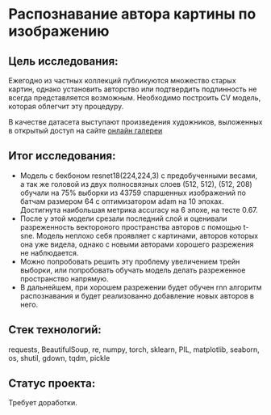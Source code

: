 # Распознавание автора картины по изображению

## Цель исследования:

Ежегодно из частных коллекций публикуются множество старых картин, однако установить авторство или подтвердить подлинность не всегда представляется возможным. Необходимо построить CV модель, которая облегчит эту процедуру.

В качестве датасета выступают произведения художников, выложенных в открытый доступ на сайте
[онлайн галереи](https://gallerix.ru/storeroom/)

## Итог исследования:

* Модель с бекбоном resnet18(224,224,3) с предобученными весами, а так же головой из двух полносвязных слоев (512, 512), (512, 208) обучали на 75% выборки из 43759 спаршенных изображений по батчам размером 64 с оптимизатором adam на 10 эпохах. Достигнута наибольшая метрика accuracy на 6 эпохе, на тесте 0.67.
* После у этой модели срезали последний слой и оценивали разреженность вектороного пространства авторов с помощью t-sne. Модель неплохо себя проявляет с картинами, авторов которых она уже видела, однако с новыми авторами хорошего разрежения не наблюдается.
* Можно попробовать решить эту проблему увеличением трейн выборки, или попробовать обучать модель делать разреженное пространство напрямую.
* В дальнейшем, при хорошем разрежении будет обучен rnn алгоритм распознавания и будет реализованно добавление новых авторов в него.
## Стек технологий:

requests, BeautifulSoup, re, numpy, torch, sklearn, PIL, matplotlib, seaborn, os, shutil, gdown, tqdm, pickle

## Статус проекта:

Требует доработки.


